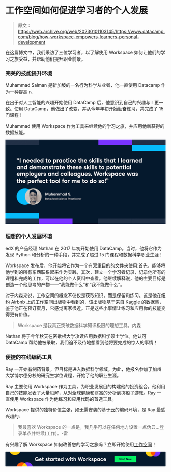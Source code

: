 # 工作空间如何促进学习者的个人发展

> 原文：<https://web.archive.org/web/20230101103145/https://www.datacamp.com/blog/how-workspace-empowers-learners-personal-development>

在这篇博文中，我们采访了三位学习者，以了解使用 Workspace 如何让他们的学习之旅受益，并帮助他们提升职业前景。

### 完美的技能提升环境

Muhammad Salman 是新加坡的一名行为科学从业者，他一直使用 Datacamp 作为一种提高 r。

在出于对人工智能的兴趣开始使用 DataCamp 后，他意识到自己的兴趣与 r 更一致。使用 DataCamp，他做出了改变，并从今年年初开始勤奋练习，共完成了 15 门课程！

Muhammad 使用 Workspace 作为工具来继续他的学习之旅，并应用他新获得的数据技能。

![](img/149696950fac5dbcccfde3bc6ec7a9f3.png)

### 理想的个人发展环境

edX 的产品经理 Nathan 在 2017 年初开始使用 DataCamp。当时，他将它作为发现 Python 和分析的一种手段，并完成了超过 15 门课程和数据科学职业生涯！

Workspace 发布后，他开始将它作为一个有双重目的的文件夹使用:首先，能够将他学到的所有东西联系起来作为实践，其次，建立一个学习者记录，记录他所有的课程和完成的工作，可以在他的个人资料中查看。他继续解释说，他的主要目标是创造一个他思考的产物——“我能做什么”和“我不能做什么”。

对于内森来说，工作空间的概念不仅仅是获取知识，而是保留和练习。这是他在纽约 Airbnb 上的工作空间出版物中看到的，该出版物基于来自 Kaggle 的数据集，鉴于他正在预订蜜月，它感觉离家很近。正是这些小事情让练习和应用你的技能变得更有价值。

> Workspace 是我真正突破数据科学知识极限的理想工具。内森

Nathan 将于今年秋天在密歇根大学攻读应用数据科学硕士学位。他认可 DataCamp 帮助他被录取，我们迫不及待地想看到他将要完成的惊人的事情！

### 便捷的在线编码工具

Ray 一开始有制药背景，但目标是进入数据科学领域。为此，他报名参加了加州大学博尔德分校的研究生学位课程，开始了他的职业生涯。

Ray 主要使用 Workspace 作为工具，为职业发展目的构建他的投资组合。他利用自己的技能发表了大量见解，从对全球健康和财富的分析到掷骰子游戏。Ray 一直使用 Workspace 作为他练习和应用代码的首选工具。

Workspace 提供的独特价值主张，如无需安装的基于云的编码环境，是 Ray 最感兴趣的:

> 我最喜欢 Workspace 的一点是，我几乎可以在任何地方设置一点伪云...登录单点并继续(工作)。-雷

有兴趣了解 Workspace 如何改善您的学习之旅吗？立即开始使用[工作空间](https://web.archive.org/web/20220528193403/http://workspace.datacamp.com/)！

[![](img/8a19239d82ea6a7a4f5d0f0c574d1838.png)](https://web.archive.org/web/20220528193403/http://workspace.datacamp.com/)